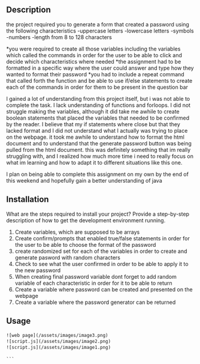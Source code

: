<passwordG>

## Description
the project required you to generate a form that created a password using the following characteristics
-uppercase letters
-lowercase letters
-symbols
-numbers
-length from 8 to 128 characters

*you were required to create all those variables including the variables which called the commands in order for the user to be able to click and decide which characteristics where needed
*the assignment had to be formatted in a specific way where the user could answer and type how they wanted to format their password
*you had to include a repeat command that called forth the function and be able to use if/else statements to create each of the commands in order for them to be present in the question bar 


I gained a lot of understanding from this project itself, but i was not able to complete the task. I lack understanding of functions and forloops. I did not struggle making the variables, although it did take me awhile to create boolean statements that placed the variables that needed to be confirmed by the reader.
I believe that my if statements where close but that they lacked format and I did not understand what I actually was trying to place on the webpage.
it took me awhile to understand how to format the html document and to understand that the generate password button was being pulled from the html document. 
this was definitely something that im really struggling with, and I realized how much more time i need to really focus on what im learning and how to adapt it to different situations like this one.

I plan on being able to complete this assignment on my own by the end of this weekend and hopefully gain a better understanding of java

## Installation
What are the steps required to install your project? Provide a step-by-step description of how to get the development environment running.
1. Create variables, which are supposed to be arrays
2. Create confirm/prompts that enabled true/false statements in order for the user to be able to choose the format of the password
3. create randomized set for each of the variables in order to create and generate pasword with random characters
4. Check to see what the user confirmed in order to be able to apply it to the new password
5. When creating final password variable dont forget to add random variable of each characteristic in order for it to be able to return
6. Create a variable where password can be created and presented on the webpage
7. Create a variable where the password generator can be returned




## Usage

    ![web page](/assets/images/image3.png)
    ![script.js](/assets/images/image2.png)
    ![script.js](/assets/images/image1.png)

    ```


